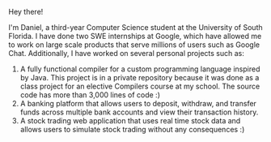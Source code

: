 Hey there! 

I'm Daniel, a third-year Computer Science student at the University of South Florida.
I have done two SWE internships at Google, which have allowed me to work on large scale products that serve millions of users such as Google Chat.
Additionally, I have worked on several personal projects such as:
  1) A fully functional compiler for a custom programming language inspired by Java. This project is in a private repository because it was done as a class project for an elective Compilers course at my school. The source code has more than 3,000 lines of code :)
  2) A banking platform that allows users to deposit, withdraw, and transfer funds across multiple bank accounts and view their transaction history.
  3) A stock trading web application that uses real time stock data and allows users to simulate stock trading without any consequences :)




<!---
daniel19e/daniel19e is a ✨ special ✨ repository because its `README.md` (this file) appears on your GitHub profile.
You can click the Preview link to take a look at your changes.
--->
